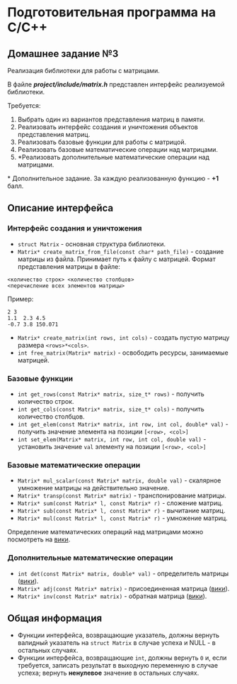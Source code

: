 # Подготовительная программа на С/С++

## Домашнее задание №3
Реализация библиотеки для работы с матрицами.

В файле **_project/include/matrix.h_** представлен интерфейс реализуемой библиотеки.

Требуется:
1. Выбрать один из вариантов представления матриц в памяти.
2. Реализовать интерфейс создания и уничтожения объектов представления матриц.
3. Реализовать базовые функции для работы с матрицой.
4. Реализовать базовые математические операции над матрицами.
5. \*Реализовать дополнительные математические операции над матрицами.

\* Дополнительное задание. За каждую реализованную функцию - **+1** балл.

## Описание интерфейса

### Интерфейс создания и уничтожения

* `struct Matrix` - основная структура библиотеки.
* `Matrix* create_matrix_from_file(const char* path_file)` - создание матрицы из файла. Принимает путь к файлу с матрицей.
Формат представления матрицы в файле:
```
<количество строк> <количество столбцов>
<перечисление всех элементов матрицы>
```
Пример:
```
2 3
1.1  2.3 4.5
-0.7 3.8 150.071
```

* `Matrix* create_matrix(int rows, int cols)` - создать пустую матрицу размера `<rows>*<cols>`.
* `int free_matrix(Matrix* matrix)` - освободить ресурсы, занимаемые матрицей.

### Базовые функции

* `int get_rows(const Matrix* matrix, size_t* rows)` - получить количество строк.
* `int get_cols(const Matrix* matrix, size_t* cols)` - получить количество столбцов.
* `int get_elem(const Matrix* matrix, int row, int col, double* val)` - получить значение элемента на позиции `[<row>, <col>]`
* `int set_elem(Matrix* matrix, int row, int col, double val)` - установить значение `val` элементу на позиции `[<row>, <col>]`

### Базовые математические операции

* `Matrix* mul_scalar(const Matrix* matrix, double val)` - скалярное умножение матрицы на действительно значение.
* `Matrix* transp(const Matrix* matrix)` - транспонирование матрицы.
* `Matrix* sum(const Matrix* l, const Matrix* r)` - сложение матриц.
* `Matrix* sub(const Matrix* l, const Matrix* r)` - вычитание матриц.
* `Matrix* mul(const Matrix* l, const Matrix* r)` - умножение матриц.

Определение математических операций над матрицами можно посмотреть на [вики](https://ru.wikipedia.org/wiki/%D0%9C%D0%B0%D1%82%D1%80%D0%B8%D1%86%D0%B0_(%D0%BC%D0%B0%D1%82%D0%B5%D0%BC%D0%B0%D1%82%D0%B8%D0%BA%D0%B0)).

### Дополнительные математические операции

* `int det(const Matrix* matrix, double* val)` - определитель матрицы ([вики](https://ru.wikipedia.org/wiki/%D0%9E%D0%BF%D1%80%D0%B5%D0%B4%D0%B5%D0%BB%D0%B8%D1%82%D0%B5%D0%BB%D1%8C)).
* `Matrix* adj(const Matrix* matrix)` - присоединенная матрица ([вики](https://ru.wikipedia.org/wiki/%D0%A1%D0%BE%D1%8E%D0%B7%D0%BD%D0%B0%D1%8F_%D0%BC%D0%B0%D1%82%D1%80%D0%B8%D1%86%D0%B0)).
* `Matrix* inv(const Matrix* matrix)` - обратная матрица ([вики](https://ru.wikipedia.org/wiki/%D0%9E%D0%B1%D1%80%D0%B0%D1%82%D0%BD%D0%B0%D1%8F_%D0%BC%D0%B0%D1%82%D1%80%D0%B8%D1%86%D0%B0)).

## Общая информация

* Функции интерфейса, возвращающие указатель, должны вернуть валидный указатель на `struct Matrix` в случае успеха и NULL -
в остальных случаях.
* Функции интерфейса, возвращающие `int`, должны вернуть `0` и, если требуется, записать результат в выходную переменную
в случае успеха; вернуть **ненулевое** значение в остальных случаях.
